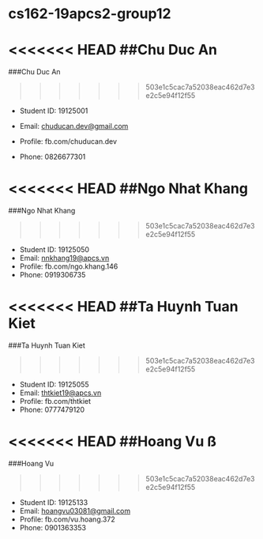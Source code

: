 # cs162-19apcs2-group12


<<<<<<< HEAD
##Chu Duc An
=======
###Chu Duc An
>>>>>>> 503e1c5cac7a52038eac462d7e3e2c5e94f12f55

- Student ID: 19125001

- Email: chuducan.dev@gmail.com
- Profile: fb.com/chuducan.dev
- Phone: 0826677301

<<<<<<< HEAD
##Ngo Nhat Khang
=======
###Ngo Nhat Khang
>>>>>>> 503e1c5cac7a52038eac462d7e3e2c5e94f12f55

- Student ID: 19125050
- Email: nnkhang19@apcs.vn
- Profile: fb.com/ngo.khang.146
- Phone: 0919306735

<<<<<<< HEAD
##Ta Huynh Tuan Kiet
=======
###Ta Huynh Tuan Kiet
>>>>>>> 503e1c5cac7a52038eac462d7e3e2c5e94f12f55

- Student ID: 19125055
- Email: thtkiet19@apcs.vn
- Profile: fb.com/thtkiet
- Phone: 0777479120

<<<<<<< HEAD
##Hoang Vu
ß
=======
###Hoang Vu

>>>>>>> 503e1c5cac7a52038eac462d7e3e2c5e94f12f55
- Student ID: 19125133
- Email: hoangvu03081@gmail.com
- Profile: fb.com/vu.hoang.372
- Phone: 0901363353
